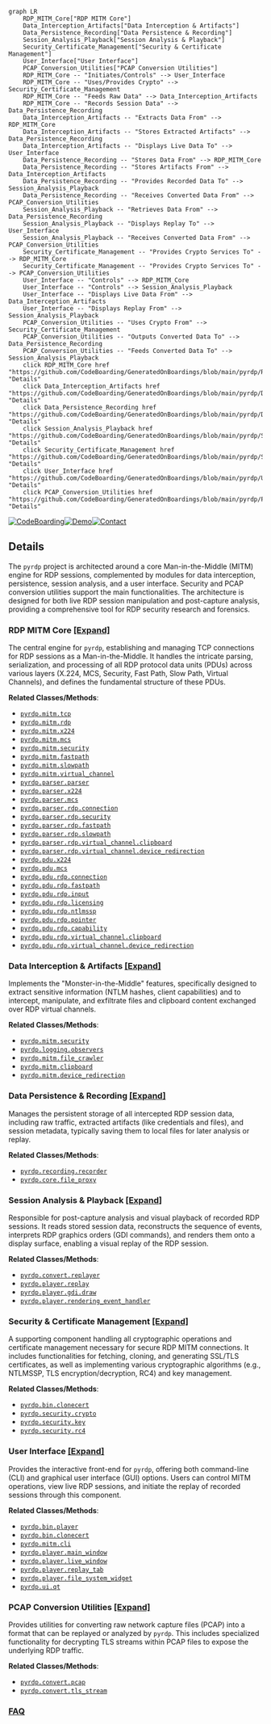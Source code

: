 ```mermaid
graph LR
    RDP_MITM_Core["RDP MITM Core"]
    Data_Interception_Artifacts["Data Interception & Artifacts"]
    Data_Persistence_Recording["Data Persistence & Recording"]
    Session_Analysis_Playback["Session Analysis & Playback"]
    Security_Certificate_Management["Security & Certificate Management"]
    User_Interface["User Interface"]
    PCAP_Conversion_Utilities["PCAP Conversion Utilities"]
    RDP_MITM_Core -- "Initiates/Controls" --> User_Interface
    RDP_MITM_Core -- "Uses/Provides Crypto" --> Security_Certificate_Management
    RDP_MITM_Core -- "Feeds Raw Data" --> Data_Interception_Artifacts
    RDP_MITM_Core -- "Records Session Data" --> Data_Persistence_Recording
    Data_Interception_Artifacts -- "Extracts Data From" --> RDP_MITM_Core
    Data_Interception_Artifacts -- "Stores Extracted Artifacts" --> Data_Persistence_Recording
    Data_Interception_Artifacts -- "Displays Live Data To" --> User_Interface
    Data_Persistence_Recording -- "Stores Data From" --> RDP_MITM_Core
    Data_Persistence_Recording -- "Stores Artifacts From" --> Data_Interception_Artifacts
    Data_Persistence_Recording -- "Provides Recorded Data To" --> Session_Analysis_Playback
    Data_Persistence_Recording -- "Receives Converted Data From" --> PCAP_Conversion_Utilities
    Session_Analysis_Playback -- "Retrieves Data From" --> Data_Persistence_Recording
    Session_Analysis_Playback -- "Displays Replay To" --> User_Interface
    Session_Analysis_Playback -- "Receives Converted Data From" --> PCAP_Conversion_Utilities
    Security_Certificate_Management -- "Provides Crypto Services To" --> RDP_MITM_Core
    Security_Certificate_Management -- "Provides Crypto Services To" --> PCAP_Conversion_Utilities
    User_Interface -- "Controls" --> RDP_MITM_Core
    User_Interface -- "Controls" --> Session_Analysis_Playback
    User_Interface -- "Displays Live Data From" --> Data_Interception_Artifacts
    User_Interface -- "Displays Replay From" --> Session_Analysis_Playback
    PCAP_Conversion_Utilities -- "Uses Crypto From" --> Security_Certificate_Management
    PCAP_Conversion_Utilities -- "Outputs Converted Data To" --> Data_Persistence_Recording
    PCAP_Conversion_Utilities -- "Feeds Converted Data To" --> Session_Analysis_Playback
    click RDP_MITM_Core href "https://github.com/CodeBoarding/GeneratedOnBoardings/blob/main/pyrdp/RDP_MITM_Core.md" "Details"
    click Data_Interception_Artifacts href "https://github.com/CodeBoarding/GeneratedOnBoardings/blob/main/pyrdp/Data_Interception_Artifacts.md" "Details"
    click Data_Persistence_Recording href "https://github.com/CodeBoarding/GeneratedOnBoardings/blob/main/pyrdp/Data_Persistence_Recording.md" "Details"
    click Session_Analysis_Playback href "https://github.com/CodeBoarding/GeneratedOnBoardings/blob/main/pyrdp/Session_Analysis_Playback.md" "Details"
    click Security_Certificate_Management href "https://github.com/CodeBoarding/GeneratedOnBoardings/blob/main/pyrdp/Security_Certificate_Management.md" "Details"
    click User_Interface href "https://github.com/CodeBoarding/GeneratedOnBoardings/blob/main/pyrdp/User_Interface.md" "Details"
    click PCAP_Conversion_Utilities href "https://github.com/CodeBoarding/GeneratedOnBoardings/blob/main/pyrdp/PCAP_Conversion_Utilities.md" "Details"
```

[![CodeBoarding](https://img.shields.io/badge/Generated%20by-CodeBoarding-9cf?style=flat-square)](https://github.com/CodeBoarding/GeneratedOnBoardings)[![Demo](https://img.shields.io/badge/Try%20our-Demo-blue?style=flat-square)](https://www.codeboarding.org/demo)[![Contact](https://img.shields.io/badge/Contact%20us%20-%20contact@codeboarding.org-lightgrey?style=flat-square)](mailto:contact@codeboarding.org)

## Details

The `pyrdp` project is architected around a core Man-in-the-Middle (MITM) engine for RDP sessions, complemented by modules for data interception, persistence, session analysis, and a user interface. Security and PCAP conversion utilities support the main functionalities. The architecture is designed for both live RDP session manipulation and post-capture analysis, providing a comprehensive tool for RDP security research and forensics.

### RDP MITM Core [[Expand]](./RDP_MITM_Core.md)
The central engine for `pyrdp`, establishing and managing TCP connections for RDP sessions as a Man-in-the-Middle. It handles the intricate parsing, serialization, and processing of all RDP protocol data units (PDUs) across various layers (X.224, MCS, Security, Fast Path, Slow Path, Virtual Channels), and defines the fundamental structure of these PDUs.


**Related Classes/Methods**:

- <a href="https://github.com/GoSecure/pyrdp/blob/main/pyrdp/mitm/TCPMITM.py" target="_blank" rel="noopener noreferrer">`pyrdp.mitm.tcp`</a>
- <a href="https://github.com/GoSecure/pyrdp/blob/main/pyrdp/mitm/RDPMITM.py" target="_blank" rel="noopener noreferrer">`pyrdp.mitm.rdp`</a>
- <a href="https://github.com/GoSecure/pyrdp/blob/main/pyrdp/mitm/X224MITM.py" target="_blank" rel="noopener noreferrer">`pyrdp.mitm.x224`</a>
- <a href="https://github.com/GoSecure/pyrdp/blob/main/pyrdp/mitm/MCSMITM.py" target="_blank" rel="noopener noreferrer">`pyrdp.mitm.mcs`</a>
- <a href="https://github.com/GoSecure/pyrdp/blob/main/pyrdp/mitm/SecurityMITM.py" target="_blank" rel="noopener noreferrer">`pyrdp.mitm.security`</a>
- <a href="https://github.com/GoSecure/pyrdp/blob/main/pyrdp/mitm/FastPathMITM.py" target="_blank" rel="noopener noreferrer">`pyrdp.mitm.fastpath`</a>
- <a href="https://github.com/GoSecure/pyrdp/blob/main/pyrdp/mitm/SlowPathMITM.py" target="_blank" rel="noopener noreferrer">`pyrdp.mitm.slowpath`</a>
- <a href="https://github.com/GoSecure/pyrdp/blob/main/pyrdp/mitm/VirtualChannelMITM.py" target="_blank" rel="noopener noreferrer">`pyrdp.mitm.virtual_channel`</a>
- <a href="https://github.com/GoSecure/pyrdp/blob/main/pyrdp/parser/parser.py" target="_blank" rel="noopener noreferrer">`pyrdp.parser.parser`</a>
- <a href="https://github.com/GoSecure/pyrdp/blob/main/pyrdp/parser/x224.py" target="_blank" rel="noopener noreferrer">`pyrdp.parser.x224`</a>
- <a href="https://github.com/GoSecure/pyrdp/blob/main/pyrdp/parser/mcs.py" target="_blank" rel="noopener noreferrer">`pyrdp.parser.mcs`</a>
- <a href="https://github.com/GoSecure/pyrdp/blob/main/pyrdp/parser/rdp/connection.py" target="_blank" rel="noopener noreferrer">`pyrdp.parser.rdp.connection`</a>
- <a href="https://github.com/GoSecure/pyrdp/blob/main/pyrdp/parser/rdp/security.py" target="_blank" rel="noopener noreferrer">`pyrdp.parser.rdp.security`</a>
- <a href="https://github.com/GoSecure/pyrdp/blob/main/pyrdp/parser/rdp/fastpath.py" target="_blank" rel="noopener noreferrer">`pyrdp.parser.rdp.fastpath`</a>
- <a href="https://github.com/GoSecure/pyrdp/blob/main/pyrdp/parser/rdp/slowpath.py" target="_blank" rel="noopener noreferrer">`pyrdp.parser.rdp.slowpath`</a>
- <a href="https://github.com/GoSecure/pyrdp/blob/main/pyrdp/parser/rdp/virtual_channel/clipboard.py" target="_blank" rel="noopener noreferrer">`pyrdp.parser.rdp.virtual_channel.clipboard`</a>
- <a href="https://github.com/GoSecure/pyrdp/blob/main/pyrdp/parser/rdp/virtual_channel/device_redirection.py" target="_blank" rel="noopener noreferrer">`pyrdp.parser.rdp.virtual_channel.device_redirection`</a>
- <a href="https://github.com/GoSecure/pyrdp/blob/main/pyrdp/pdu/x224.py" target="_blank" rel="noopener noreferrer">`pyrdp.pdu.x224`</a>
- <a href="https://github.com/GoSecure/pyrdp/blob/main/pyrdp/pdu/mcs.py" target="_blank" rel="noopener noreferrer">`pyrdp.pdu.mcs`</a>
- <a href="https://github.com/GoSecure/pyrdp/blob/main/pyrdp/pdu/rdp/connection.py" target="_blank" rel="noopener noreferrer">`pyrdp.pdu.rdp.connection`</a>
- <a href="https://github.com/GoSecure/pyrdp/blob/main/pyrdp/pdu/rdp/fastpath.py" target="_blank" rel="noopener noreferrer">`pyrdp.pdu.rdp.fastpath`</a>
- <a href="https://github.com/GoSecure/pyrdp/blob/main/pyrdp/pdu/rdp/input.py" target="_blank" rel="noopener noreferrer">`pyrdp.pdu.rdp.input`</a>
- <a href="https://github.com/GoSecure/pyrdp/blob/main/pyrdp/pdu/rdp/licensing.py" target="_blank" rel="noopener noreferrer">`pyrdp.pdu.rdp.licensing`</a>
- <a href="https://github.com/GoSecure/pyrdp/blob/main/pyrdp/pdu/rdp/ntlmssp.py" target="_blank" rel="noopener noreferrer">`pyrdp.pdu.rdp.ntlmssp`</a>
- <a href="https://github.com/GoSecure/pyrdp/blob/main/pyrdp/pdu/rdp/pointer.py" target="_blank" rel="noopener noreferrer">`pyrdp.pdu.rdp.pointer`</a>
- <a href="https://github.com/GoSecure/pyrdp/blob/main/pyrdp/pdu/rdp/capability.py" target="_blank" rel="noopener noreferrer">`pyrdp.pdu.rdp.capability`</a>
- <a href="https://github.com/GoSecure/pyrdp/blob/main/pyrdp/pdu/rdp/virtual_channel/clipboard.py" target="_blank" rel="noopener noreferrer">`pyrdp.pdu.rdp.virtual_channel.clipboard`</a>
- <a href="https://github.com/GoSecure/pyrdp/blob/main/pyrdp/pdu/rdp/virtual_channel/device_redirection.py" target="_blank" rel="noopener noreferrer">`pyrdp.pdu.rdp.virtual_channel.device_redirection`</a>


### Data Interception & Artifacts [[Expand]](./Data_Interception_Artifacts.md)
Implements the "Monster-in-the-Middle" features, specifically designed to extract sensitive information (NTLM hashes, client capabilities) and to intercept, manipulate, and exfiltrate files and clipboard content exchanged over RDP virtual channels.


**Related Classes/Methods**:

- <a href="https://github.com/GoSecure/pyrdp/blob/main/pyrdp/mitm/SecurityMITM.py" target="_blank" rel="noopener noreferrer">`pyrdp.mitm.security`</a>
- <a href="https://github.com/GoSecure/pyrdp/blob/main/pyrdp/logging/observers.py" target="_blank" rel="noopener noreferrer">`pyrdp.logging.observers`</a>
- <a href="https://github.com/GoSecure/pyrdp/blob/main/pyrdp/mitm/FileCrawlerMITM.py" target="_blank" rel="noopener noreferrer">`pyrdp.mitm.file_crawler`</a>
- <a href="https://github.com/GoSecure/pyrdp/blob/main/pyrdp/mitm/ClipboardMITM.py" target="_blank" rel="noopener noreferrer">`pyrdp.mitm.clipboard`</a>
- <a href="https://github.com/GoSecure/pyrdp/blob/main/pyrdp/mitm/DeviceRedirectionMITM.py" target="_blank" rel="noopener noreferrer">`pyrdp.mitm.device_redirection`</a>


### Data Persistence & Recording [[Expand]](./Data_Persistence_Recording.md)
Manages the persistent storage of all intercepted RDP session data, including raw traffic, extracted artifacts (like credentials and files), and session metadata, typically saving them to local files for later analysis or replay.


**Related Classes/Methods**:

- <a href="https://github.com/GoSecure/pyrdp/blob/main/pyrdp/recording/recorder.py" target="_blank" rel="noopener noreferrer">`pyrdp.recording.recorder`</a>
- <a href="https://github.com/GoSecure/pyrdp/blob/main/pyrdp/core/file_proxy.py" target="_blank" rel="noopener noreferrer">`pyrdp.core.file_proxy`</a>


### Session Analysis & Playback [[Expand]](./Session_Analysis_Playback.md)
Responsible for post-capture analysis and visual playback of recorded RDP sessions. It reads stored session data, reconstructs the sequence of events, interprets RDP graphics orders (GDI commands), and renders them onto a display surface, enabling a visual replay of the RDP session.


**Related Classes/Methods**:

- <a href="https://github.com/GoSecure/pyrdp/blob/main/pyrdp/convert/replayer.py" target="_blank" rel="noopener noreferrer">`pyrdp.convert.replayer`</a>
- <a href="https://github.com/GoSecure/pyrdp/blob/main/pyrdp/player/replay.py" target="_blank" rel="noopener noreferrer">`pyrdp.player.replay`</a>
- <a href="https://github.com/GoSecure/pyrdp/blob/main/pyrdp/player/gdi/draw.py" target="_blank" rel="noopener noreferrer">`pyrdp.player.gdi.draw`</a>
- <a href="https://github.com/GoSecure/pyrdp/blob/main/pyrdp/player/rendering_event_handler.py" target="_blank" rel="noopener noreferrer">`pyrdp.player.rendering_event_handler`</a>


### Security & Certificate Management [[Expand]](./Security_Certificate_Management.md)
A supporting component handling all cryptographic operations and certificate management necessary for secure RDP MITM connections. It includes functionalities for fetching, cloning, and generating SSL/TLS certificates, as well as implementing various cryptographic algorithms (e.g., NTLMSSP, TLS encryption/decryption, RC4) and key management.


**Related Classes/Methods**:

- <a href="https://github.com/GoSecure/pyrdp/blob/main/pyrdp/bin/clonecert.py" target="_blank" rel="noopener noreferrer">`pyrdp.bin.clonecert`</a>
- <a href="https://github.com/GoSecure/pyrdp/blob/main/pyrdp/security/crypto.py" target="_blank" rel="noopener noreferrer">`pyrdp.security.crypto`</a>
- <a href="https://github.com/GoSecure/pyrdp/blob/main/pyrdp/security/key.py" target="_blank" rel="noopener noreferrer">`pyrdp.security.key`</a>
- <a href="https://github.com/GoSecure/pyrdp/blob/main/pyrdp/security/rc4.py" target="_blank" rel="noopener noreferrer">`pyrdp.security.rc4`</a>


### User Interface [[Expand]](./User_Interface.md)
Provides the interactive front-end for `pyrdp`, offering both command-line (CLI) and graphical user interface (GUI) options. Users can control MITM operations, view live RDP sessions, and initiate the replay of recorded sessions through this component.


**Related Classes/Methods**:

- <a href="https://github.com/GoSecure/pyrdp/blob/main/pyrdp/bin/player.py" target="_blank" rel="noopener noreferrer">`pyrdp.bin.player`</a>
- <a href="https://github.com/GoSecure/pyrdp/blob/main/pyrdp/bin/clonecert.py" target="_blank" rel="noopener noreferrer">`pyrdp.bin.clonecert`</a>
- <a href="https://github.com/GoSecure/pyrdp/blob/main/pyrdp/mitm/cli.py" target="_blank" rel="noopener noreferrer">`pyrdp.mitm.cli`</a>
- <a href="https://github.com/GoSecure/pyrdp/blob/main/pyrdp/player/main_window.py" target="_blank" rel="noopener noreferrer">`pyrdp.player.main_window`</a>
- <a href="https://github.com/GoSecure/pyrdp/blob/main/pyrdp/player/live_window.py" target="_blank" rel="noopener noreferrer">`pyrdp.player.live_window`</a>
- <a href="https://github.com/GoSecure/pyrdp/blob/main/pyrdp/player/replay_tab.py" target="_blank" rel="noopener noreferrer">`pyrdp.player.replay_tab`</a>
- <a href="https://github.com/GoSecure/pyrdp/blob/main/pyrdp/player/file_system_widget.py" target="_blank" rel="noopener noreferrer">`pyrdp.player.file_system_widget`</a>
- <a href="https://github.com/GoSecure/pyrdp/blob/main/pyrdp/ui/qt.py" target="_blank" rel="noopener noreferrer">`pyrdp.ui.qt`</a>


### PCAP Conversion Utilities [[Expand]](./PCAP_Conversion_Utilities.md)
Provides utilities for converting raw network capture files (PCAP) into a format that can be replayed or analyzed by `pyrdp`. This includes specialized functionality for decrypting TLS streams within PCAP files to expose the underlying RDP traffic.


**Related Classes/Methods**:

- <a href="https://github.com/GoSecure/pyrdp/blob/main/pyrdp/convert/pcap.py" target="_blank" rel="noopener noreferrer">`pyrdp.convert.pcap`</a>
- <a href="https://github.com/GoSecure/pyrdp/blob/main/pyrdp/convert/tls_stream.py" target="_blank" rel="noopener noreferrer">`pyrdp.convert.tls_stream`</a>




### [FAQ](https://github.com/CodeBoarding/GeneratedOnBoardings/tree/main?tab=readme-ov-file#faq)